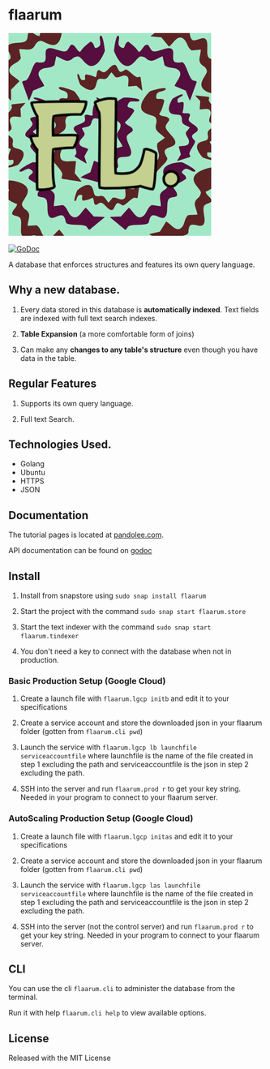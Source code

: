 # flaarum

![Flaarum Logo](https://github.com/bankole7782/flaarum/raw/master/flaarum-logo.png "Flaarum logo")

[![GoDoc](https://godoc.org/github.com/bankole7782/flaarum?status.svg)](https://godoc.org/github.com/bankole7782/flaarum)

A database that enforces structures and features its own query language.


## Why a new database.

1.	Every data stored in this database is **automatically indexed**. Text fields are indexed with full text search indexes.

2.	**Table Expansion** (a more comfortable form of joins)

3.	Can make any **changes to any table's structure** even though you have data in the table.


## Regular Features

1.  Supports its own query language.

2.	Full text Search.


## Technologies Used.

* Golang
* Ubuntu
* HTTPS
* JSON


## Documentation

The tutorial pages is located at [pandolee.com](https://pandolee.com/flaarumtuts/intro).

API documentation can be found on [godoc](https://godoc.org/github.com/bankole7782/flaarum)


## Install

1.	Install from snapstore using `sudo snap install flaarum`

2.	Start the project with the command `sudo snap start flaarum.store`

3.	Start the text indexer with the command `sudo snap start flaarum.tindexer`

4.	You don't need a key to connect with the database when not in production.


### Basic Production Setup (Google Cloud)

1.	Create a launch file with `flaarum.lgcp initb` and edit it to your specifications

2.	Create a service account and store the downloaded json in your flaarum folder (gotten from `flaarum.cli pwd`)

3.	Launch the service with `flaarum.lgcp lb launchfile serviceaccountfile`
    where launchfile is the name of the file created in step 1 excluding the path and serviceaccountfile is the json in step 2
    excluding the path.

4.	SSH into the server and run `flaarum.prod r` to get your key string. Needed in your program to connect to your flaarum server.


### AutoScaling Production Setup (Google Cloud)

1.	Create a launch file with `flaarum.lgcp initas` and edit it to your specifications

2.	Create a service account and store the downloaded json in your flaarum folder (gotten from `flaarum.cli pwd`)

3.	Launch the service with `flaarum.lgcp las launchfile serviceaccountfile`
    where launchfile is the name of the file created in step 1 excluding the path and serviceaccountfile is the json in step 2
    excluding the path.

4.	SSH into the server (not the control server) and run `flaarum.prod r` to get your key string. Needed in your program to connect to your flaarum server.


## CLI

You can use the cli `flaarum.cli` to administer the database from the terminal. 

Run it with help `flaarum.cli help` to view available options.


## License

Released with the MIT License